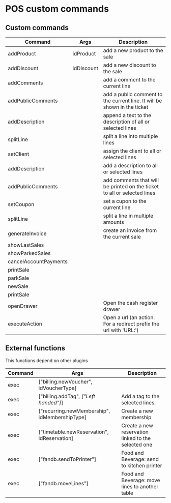 
POS custom commands
==============


Custom commands
-----------

| Command               | Args       | Description                                                              |
| --------------------- | ---------- | ------------------------------------------------------------------------ |
| addProduct            | idProduct  | add a new product to the sale                                            |
| addDiscount           | idDiscount | add a new discount to the sale                                           |
| addComments           |            | add a comment to the current line                                        |
| addPublicComments     |            | add a public comment to the current line. It will be shown in the ticket |
| addDescription        |            | append a text to the description of all or selected lines                |
| splitLine             |            | split a line into multiple lines                                         |
| setClient             |            | assign the client to all or selected lines                               |
| addDescription        |            | add a description to all or selected lines                               |
| addPublicComments     |            | add comments that will be printed on the ticket to all or selected lines |
| setCoupon             |            | set a cupon to the current line                                          |
| splitLine             |            | split a line in multiple amounts                                         |
| generateInvoice       |            | create an invoice from the current sale                                  |
| showLastSales         |            |                                                                          |
| showParkedSales       |            |                                                                          |
| cancelAccountPayments |            |                                                                          |
| printSale             |            |                                                                          |
| parkSale              |            |                                                                          |
| newSale               |            |                                                                          |
| printSale             |            |                                                                          |
| openDrawer            |            | Open the cash register drawer                                            |
| executeAction         |            | Open a url (an action. For a redirect prefix the url with 'URL:')        |





External functions 
----------- 
This functions depend on other plugins


| Command | Args                                          | Description                                         |
| ------- | --------------------------------------------- | --------------------------------------------------- |
| exec    | ["billing.newVoucher", idVoucherType]         |                                                     |
| exec    | ["billing.addTag"*, ["Left handed"]*]         | Add a tag to the selected lines.                    |
| exec    | ["recurring.newMembership", idMembershipType] | Create a new membership                             |
| exec    | ["timetable.newReservation", idReservation]   | Create a new reservation linked to the selected one |
| exec    | ["fandb.sendToPrinter"]                       | Food and Beverage: send to kitchen printer          |
| exec    | ["fandb.moveLines"]                           | Food and Beverage: move lines to another table      |

